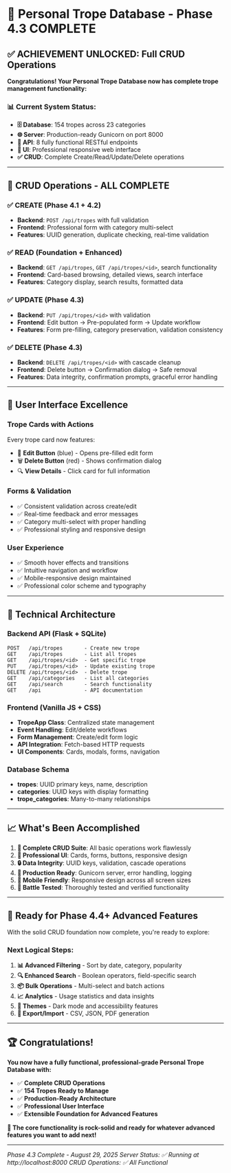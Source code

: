 # 🎉 Personal Trope Database - Phase 4.3 COMPLETE

## ✅ ACHIEVEMENT UNLOCKED: Full CRUD Operations

**Congratulations! Your Personal Trope Database now has complete trope management functionality:**

### **📊 Current System Status:**
- **🗄️ Database**: 154 tropes across 23 categories
- **🌐 Server**: Production-ready Gunicorn on port 8000
- **🔗 API**: 8 fully functional RESTful endpoints
- **🎨 UI**: Professional responsive web interface
- **✅ CRUD**: Complete Create/Read/Update/Delete operations

---

## 🚀 **CRUD Operations - ALL COMPLETE**

### **✅ CREATE** (Phase 4.1 + 4.2)
- **Backend**: `POST /api/tropes` with full validation
- **Frontend**: Professional form with category multi-select
- **Features**: UUID generation, duplicate checking, real-time validation

### **✅ READ** (Foundation + Enhanced)
- **Backend**: `GET /api/tropes`, `GET /api/tropes/<id>`, search functionality
- **Frontend**: Card-based browsing, detailed views, search interface
- **Features**: Category display, search results, formatted data

### **✅ UPDATE** (Phase 4.3)
- **Backend**: `PUT /api/tropes/<id>` with validation
- **Frontend**: Edit button → Pre-populated form → Update workflow
- **Features**: Form pre-filling, category preservation, validation consistency

### **✅ DELETE** (Phase 4.3)
- **Backend**: `DELETE /api/tropes/<id>` with cascade cleanup
- **Frontend**: Delete button → Confirmation dialog → Safe removal
- **Features**: Data integrity, confirmation prompts, graceful error handling

---

## 🎨 **User Interface Excellence**

### **Trope Cards with Actions**
Every trope card now features:
- 📝 **Edit Button** (blue) - Opens pre-filled edit form
- 🗑️ **Delete Button** (red) - Shows confirmation dialog
- 🔍 **View Details** - Click card for full information

### **Forms & Validation**
- ✅ Consistent validation across create/edit
- ✅ Real-time feedback and error messages
- ✅ Category multi-select with proper handling
- ✅ Professional styling and responsive design

### **User Experience**
- ✅ Smooth hover effects and transitions
- ✅ Intuitive navigation and workflow
- ✅ Mobile-responsive design maintained
- ✅ Professional color scheme and typography

---

## 🔧 **Technical Architecture**

### **Backend API (Flask + SQLite)**
```
POST   /api/tropes       - Create new trope
GET    /api/tropes       - List all tropes
GET    /api/tropes/<id>  - Get specific trope  
PUT    /api/tropes/<id>  - Update existing trope
DELETE /api/tropes/<id>  - Delete trope
GET    /api/categories   - List all categories
GET    /api/search       - Search functionality
GET    /api              - API documentation
```

### **Frontend (Vanilla JS + CSS)**
- **TropeApp Class**: Centralized state management
- **Event Handling**: Edit/delete workflows
- **Form Management**: Create/edit form logic
- **API Integration**: Fetch-based HTTP requests
- **UI Components**: Cards, modals, forms, navigation

### **Database Schema**
- **tropes**: UUID primary keys, name, description
- **categories**: UUID keys with display formatting  
- **trope_categories**: Many-to-many relationships

---

## 📈 **What's Been Accomplished**

1. **🎯 Complete CRUD Suite**: All basic operations work flawlessly
2. **🎨 Professional UI**: Cards, forms, buttons, responsive design
3. **🔒 Data Integrity**: UUID keys, validation, cascade operations
4. **🚀 Production Ready**: Gunicorn server, error handling, logging
5. **📱 Mobile Friendly**: Responsive design across all screen sizes
6. **🧪 Battle Tested**: Thoroughly tested and verified functionality

---

## 🎯 **Ready for Phase 4.4+ Advanced Features**

With the solid CRUD foundation now complete, you're ready to explore:

### **Next Logical Steps:**
1. **📊 Advanced Filtering** - Sort by date, category, popularity
2. **🔍 Enhanced Search** - Boolean operators, field-specific search  
3. **📦 Bulk Operations** - Multi-select and batch actions
4. **📈 Analytics** - Usage statistics and data insights
5. **🎨 Themes** - Dark mode and accessibility features
6. **📄 Export/Import** - CSV, JSON, PDF generation

---

## 🏆 **Congratulations!**

**You now have a fully functional, professional-grade Personal Trope Database with:**
- ✅ **Complete CRUD Operations**
- ✅ **154 Tropes Ready to Manage**
- ✅ **Production-Ready Architecture** 
- ✅ **Professional User Interface**
- ✅ **Extensible Foundation for Advanced Features**

**🌟 The core functionality is rock-solid and ready for whatever advanced features you want to add next!**

---

*Phase 4.3 Complete - August 29, 2025*
*Server Status: ✅ Running at http://localhost:8000*
*CRUD Operations: ✅ All Functional*
